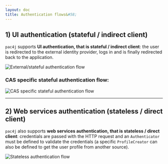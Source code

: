 ```yaml
---
layout: doc
title: Authentication flows&#58;
---
```


## 1) UI authentication (stateful / indirect client)

`pac4j` supports **UI authentication, that is stateful / indirect client**: the user is redirected to the external identity provider, logs in and is finally redirected back to the application.

<div class="text-center">

<img alt="External/stateful authentication flow" src="/img/pac4j-stateful.png" />

<h3>CAS specific stateful authentication flow:</h3>

<img alt="CAS specific stateful authentication flow" src="/img/sequence_diagram.jpg" />

</div>

---

## 2) Web services authentication (stateless / direct client)

`pac4j` also supports **web services authentication, that is stateless / direct client**: credentials are passed with the HTTP request and an `Authenticator` must be defined to validate the credentials (a specific `ProfileCreator` can also be defined to get the user profile from another source).

<div class="text-center">

<img src="/img/pac4j-stateless.png" alt="Stateless authentication flow" />

</div>
